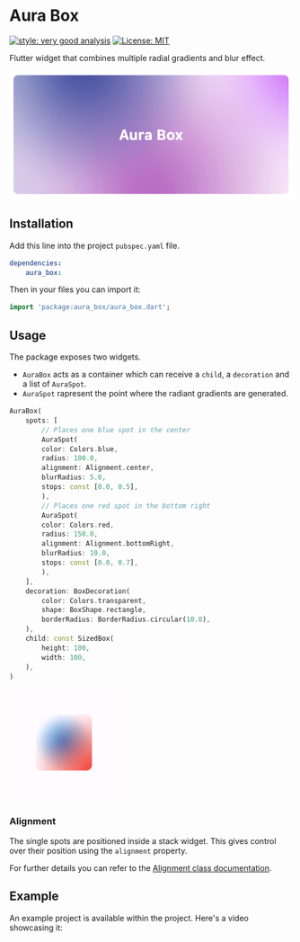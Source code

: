 # Aura Box

[![style: very good analysis][very_good_analysis_badge]][very_good_analysis_link]
[![License: MIT][license_badge]][license_link]

Flutter widget that combines multiple radial gradients and blur effect.

![Aura box banner image](readme_banner.png)

[license_badge]: https://img.shields.io/badge/license-MIT-blue.svg
[license_link]: https://opensource.org/licenses/MIT
[very_good_analysis_badge]: https://img.shields.io/badge/style-very_good_analysis-B22C89.svg
[very_good_analysis_link]: https://pub.dev/packages/very_good_analysis


## Installation

Add this line into the project `pubspec.yaml` file.

```yaml
dependencies:
    aura_box:
```

Then in your files you can import it:

```dart
import 'package:aura_box/aura_box.dart';
```


## Usage

The package exposes two widgets.
- `AuraBox` acts as a container which can receive a `child`, a `decoration` and a list of `AuraSpot`.
- `AuraSpot` rapresent the point where the radiant gradients are generated.

```dart
AuraBox(
    spots: [
        // Places one blue spot in the center
        AuraSpot(
        color: Colors.blue,
        radius: 100.0,
        alignment: Alignment.center,
        blurRadius: 5.0,
        stops: const [0.0, 0.5],
        ),
        // Places one red spot in the bottom right
        AuraSpot(
        color: Colors.red,
        radius: 150.0,
        alignment: Alignment.bottomRight,
        blurRadius: 10.0,
        stops: const [0.0, 0.7],
        ),
    ],
    decoration: BoxDecoration(
        color: Colors.transparent,
        shape: BoxShape.rectangle,
        borderRadius: BorderRadius.circular(10.0),
    ),
    child: const SizedBox(
        height: 100,
        width: 100,
    ),
)
```

![](readme_example.png)

### Alignment

The single spots are positioned inside a stack widget.
This gives control over their position using the `alignment` property.

For further details you can refer to the [Alignment class documentation](https://api.flutter.dev/flutter/painting/Alignment-class.html).

## Example

An example project is available within the project.
Here's a video showcasing it:

